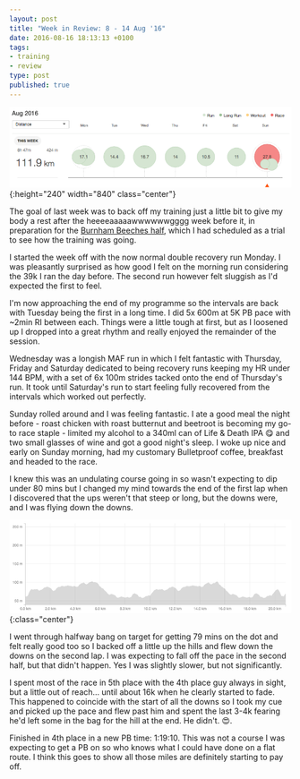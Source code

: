 ```yaml
---
layout: post
title: "Week in Review: 8 - 14 Aug '16"
date: 2016-08-16 18:13:13 +0100
tags:
- training
- review
type: post
published: true
---
```


![Week in Review: 8 - 14 Aug '16](/img/week-in-review-8-14Aug16.png){:height="240" width="840" class="center"}

The goal of last week was to back off my training just a little bit to give my body a rest after the heeeeaaaaawwwwwwgggg week before it, in preparation for the [Burnham Beeches half](http://bbhm.burnhamjoggers.org.uk/), which I had scheduled as a trial to see how the training was going.

I started the week off with the now normal double recovery run Monday. I was pleasantly surprised as how good I felt on the morning run considering the 39k I ran the day before.  The second run however felt sluggish as I'd expected the first to feel.

I'm now approaching the end of my programme so the intervals are back with Tuesday being the first in a long time. I did 5x 600m at 5K PB pace with ~2min RI between each.  Things were a little tough at first, but as I loosened up I dropped into a great rhythm and really enjoyed the remainder of the session.

Wednesday was a longish MAF run in which I felt fantastic with Thursday, Friday and Saturday dedicated to being recovery runs keeping my HR under 144 BPM, with a set of 6x 100m strides tacked onto the end of Thursday's run. It took until Saturday's run to start feeling fully recovered from the intervals which worked out perfectly.

Sunday rolled around and I was feeling fantastic.  I ate a good meal the night before - roast chicken with roast butternut and beetroot is becoming my go-to race staple - limited my alcohol to a 340ml can of Life & Death IPA :yum: and two small glasses of wine and got a good night's sleep.  I woke up nice and early on Sunday morning, had my customary Bulletproof coffee, breakfast and headed to the race.

I knew this was an undulating course going in so wasn't expecting to dip under 80 mins but I changed my mind towards the end of the first lap when I discovered that the ups weren't that steep or long, but the downs were, and I was flying down the downs.

![Burnham Beeches half marathon profile](/img/burnham-beeches-half-profile.png){:class="center"}

I went through halfway bang on target for getting 79 mins on the dot and felt really good too so I backed off a little up the hills and flew down the downs on the second lap. I was expecting to fall off the pace in the second half, but that didn't happen. Yes I was slightly slower, but not significantly.

I spent most of the race in 5th place with the 4th place guy always in sight, but a little out of reach... until about 16k when he clearly started to fade. This happened to coincide with the start of all the downs so I took my cue and picked up the pace and flew past him and spent the last 3-4k fearing he'd left some in the bag for the hill at the end. He didn't. :heart_eyes:.

Finished in 4th place in a new PB time: 1:19:10. This was not a course I was expecting to get a PB on so who knows what I could have done on a flat route. I think this goes to show all those miles are definitely starting to pay off.
